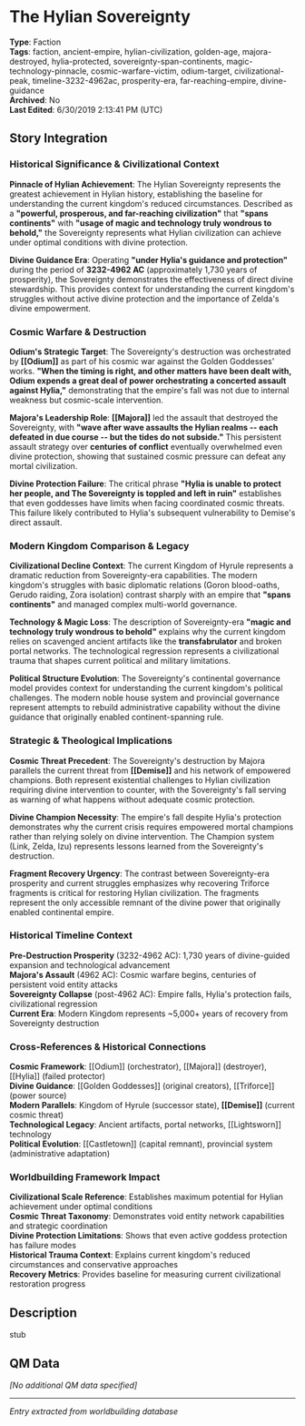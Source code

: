 # The Hylian Sovereignty

**Type**: Faction  
**Tags**: faction, ancient-empire, hylian-civilization, golden-age, majora-destroyed, hylia-protected, sovereignty-span-continents, magic-technology-pinnacle, cosmic-warfare-victim, odium-target, civilizational-peak, timeline-3232-4962ac, prosperity-era, far-reaching-empire, divine-guidance  
**Archived**: No  
**Last Edited**: 6/30/2019 2:13:41 PM (UTC)

## Story Integration

### Historical Significance & Civilizational Context
**Pinnacle of Hylian Achievement**: The Hylian Sovereignty represents the greatest achievement in Hylian history, establishing the baseline for understanding the current kingdom's reduced circumstances. Described as a **"powerful, prosperous, and far-reaching civilization"** that **"spans continents"** with **"usage of magic and technology truly wondrous to behold,"** the Sovereignty represents what Hylian civilization can achieve under optimal conditions with divine protection.

**Divine Guidance Era**: Operating **"under Hylia's guidance and protection"** during the period of **3232-4962 AC** (approximately 1,730 years of prosperity), the Sovereignty demonstrates the effectiveness of direct divine stewardship. This provides context for understanding the current kingdom's struggles without active divine protection and the importance of Zelda's divine empowerment.

### Cosmic Warfare & Destruction
**Odium's Strategic Target**: The Sovereignty's destruction was orchestrated by **[[Odium]]** as part of his cosmic war against the Golden Goddesses' works. **"When the timing is right, and other matters have been dealt with, Odium expends a great deal of power orchestrating a concerted assault against Hylia,"** demonstrating that the empire's fall was not due to internal weakness but cosmic-scale intervention.

**Majora's Leadership Role**: **[[Majora]]** led the assault that destroyed the Sovereignty, with **"wave after wave assaults the Hylian realms -- each defeated in due course -- but the tides do not subside."** This persistent assault strategy over **centuries of conflict** eventually overwhelmed even divine protection, showing that sustained cosmic pressure can defeat any mortal civilization.

**Divine Protection Failure**: The critical phrase **"Hylia is unable to protect her people, and The Sovereignty is toppled and left in ruin"** establishes that even goddesses have limits when facing coordinated cosmic threats. This failure likely contributed to Hylia's subsequent vulnerability to Demise's direct assault.

### Modern Kingdom Comparison & Legacy
**Civilizational Decline Context**: The current Kingdom of Hyrule represents a dramatic reduction from Sovereignty-era capabilities. The modern kingdom's struggles with basic diplomatic relations (Goron blood-oaths, Gerudo raiding, Zora isolation) contrast sharply with an empire that **"spans continents"** and managed complex multi-world governance.

**Technology & Magic Loss**: The description of Sovereignty-era **"magic and technology truly wondrous to behold"** explains why the current kingdom relies on scavenged ancient artifacts like the **transfabrulator** and broken portal networks. The technological regression represents a civilizational trauma that shapes current political and military limitations.

**Political Structure Evolution**: The Sovereignty's continental governance model provides context for understanding the current kingdom's political challenges. The modern noble house system and provincial governance represent attempts to rebuild administrative capability without the divine guidance that originally enabled continent-spanning rule.

### Strategic & Theological Implications
**Cosmic Threat Precedent**: The Sovereignty's destruction by Majora parallels the current threat from **[[Demise]]** and his network of empowered champions. Both represent existential challenges to Hylian civilization requiring divine intervention to counter, with the Sovereignty's fall serving as warning of what happens without adequate cosmic protection.

**Divine Champion Necessity**: The empire's fall despite Hylia's protection demonstrates why the current crisis requires empowered mortal champions rather than relying solely on divine intervention. The Champion system (Link, Zelda, Izu) represents lessons learned from the Sovereignty's destruction.

**Fragment Recovery Urgency**: The contrast between Sovereignty-era prosperity and current struggles emphasizes why recovering Triforce fragments is critical for restoring Hylian civilization. The fragments represent the only accessible remnant of the divine power that originally enabled continental empire.

### Historical Timeline Context
**Pre-Destruction Prosperity** (3232-4962 AC): 1,730 years of divine-guided expansion and technological advancement  
**Majora's Assault** (4962 AC): Cosmic warfare begins, centuries of persistent void entity attacks  
**Sovereignty Collapse** (post-4962 AC): Empire falls, Hylia's protection fails, civilizational regression  
**Current Era**: Modern Kingdom represents ~5,000+ years of recovery from Sovereignty destruction

### Cross-References & Historical Connections
**Cosmic Framework**: [[Odium]] (orchestrator), [[Majora]] (destroyer), [[Hylia]] (failed protector)  
**Divine Guidance**: [[Golden Goddesses]] (original creators), [[Triforce]] (power source)  
**Modern Parallels**: Kingdom of Hyrule (successor state), **[[Demise]]** (current cosmic threat)  
**Technological Legacy**: Ancient artifacts, portal networks, [[Lightsworn]] technology  
**Political Evolution**: [[Castletown]] (capital remnant), provincial system (administrative adaptation)

### Worldbuilding Framework Impact
**Civilizational Scale Reference**: Establishes maximum potential for Hylian achievement under optimal conditions  
**Cosmic Threat Taxonomy**: Demonstrates void entity network capabilities and strategic coordination  
**Divine Protection Limitations**: Shows that even active goddess protection has failure modes  
**Historical Trauma Context**: Explains current kingdom's reduced circumstances and conservative approaches  
**Recovery Metrics**: Provides baseline for measuring current civilizational restoration progress

## Description
stub

## QM Data
*[No additional QM data specified]*

---
*Entry extracted from worldbuilding database*
